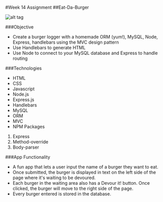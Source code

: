 #Week 14 Assignment
##Eat-Da-Burger

![alt tag](https://github.com/winniemlau/Eat-Da-Burger/blob/master/public/img/screenshot.jpg)

###Objective

* Create a burger logger with a homemade ORM (yum!), MySQL, Node, Express, handlebars using the MVC design pattern
* Use Handlebars to generate HTML
* Use Node to connect to your MySQL database and Express to handle routing

###Technologies

* HTML
* CSS
* Javascript
* Node.js
* Express.js
* Handlebars
* MySQL
* ORM
* MVC
* NPM Packages
 1. Express
 2. Method-override
 3. Body-parser

###App Functionality

* A fun app that lets a user input the name of a burger they want to eat.
* Once submitted, the burger is displayed in text on the left side of the page where it's waiting to be devoured.
* Each burger in the waiting area also has a Devour it! button. Once clicked, the burger will move to the right side of the page.
* Every burger entered is stored in the database.
